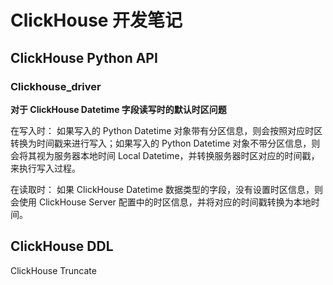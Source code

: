 # ClickHouse 开发笔记


## ClickHouse Python API


### Clickhouse_driver

**对于 ClickHouse Datetime 字段读写时的默认时区问题**

在写入时：
如果写入的 Python Datetime 对象带有分区信息，则会按照对应时区转换为时间戳来进行写入；如果写入的 Python Datetime 对象不带分区信息，则会将其视为服务器本地时间 Local Datetime，并转换服务器时区对应的时间戳，来执行写入过程。

在读取时：
如果 ClickHouse Datetime 数据类型的字段，没有设置时区信息，则会使用 ClickHouse Server 配置中的时区信息，并将对应的时间戳转换为本地时间。



## ClickHouse DDL


ClickHouse Truncate